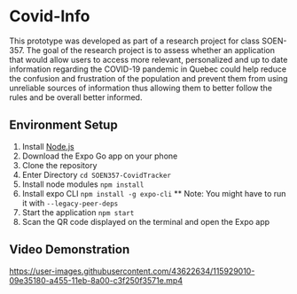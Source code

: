 
#  Covid-Info

This prototype was developed as part of a research project for class SOEN-357. The goal of the research project is to assess whether an application that would allow users to access more relevant, personalized and up to date information regarding the COVID-19 pandemic in Quebec could help reduce the confusion and frustration of the population and prevent them from using unreliable sources of information thus allowing them to better follow the rules and be overall better informed. 

## Environment Setup
1. Install [Node.js](https://nodejs.org/en/download/)
2. Download the Expo Go app on your phone
3. Clone the repository
4. Enter Directory
`cd SOEN357-CovidTracker`
5. Install node modules
`npm install`
6. Install expo CLI
`npm install -g expo-cli`
** Note: You might have to run it with `--legacy-peer-deps`
7. Start the application
`npm start`
9. Scan the QR code displayed on the terminal and open the Expo app

## Video Demonstration

https://user-images.githubusercontent.com/43622634/115929010-09e35180-a455-11eb-8a00-c3f250f3571e.mp4

